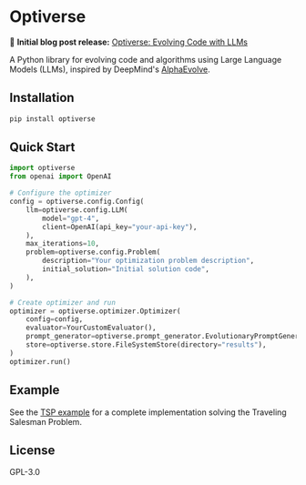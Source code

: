 # Optiverse

📖 **Initial blog post release:** [Optiverse: Evolving Code with LLMs](https://mathieularose.com/optiverse-evolving-code-with-llms)

A Python library for evolving code and algorithms using Large Language Models (LLMs), inspired by DeepMind's [AlphaEvolve](https://deepmind.google/discover/blog/alphaevolve-a-gemini-powered-coding-agent-for-designing-advanced-algorithms/).


## Installation

```bash
pip install optiverse
```

## Quick Start

```python
import optiverse
from openai import OpenAI

# Configure the optimizer
config = optiverse.config.Config(
    llm=optiverse.config.LLM(
        model="gpt-4",
        client=OpenAI(api_key="your-api-key"),
    ),
    max_iterations=10,
    problem=optiverse.config.Problem(
        description="Your optimization problem description",
        initial_solution="Initial solution code",
    ),
)

# Create optimizer and run
optimizer = optiverse.optimizer.Optimizer(
    config=config,
    evaluator=YourCustomEvaluator(),
    prompt_generator=optiverse.prompt_generator.EvolutionaryPromptGenerator(),
    store=optiverse.store.FileSystemStore(directory="results"),
)
optimizer.run()
```

## Example

See the [TSP example](examples/tsp/) for a complete implementation solving the Traveling Salesman Problem.

## License

GPL-3.0
